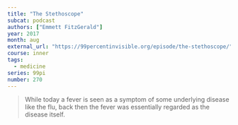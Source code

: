 ```yaml
---
title: "The Stethoscope"
subcat: podcast
authors: ["Emmett FitzGerald"]
year: 2017
month: aug
external_url: "https://99percentinvisible.org/episode/the-stethoscope/"
course: inner
tags:
  - medicine
series: 99pi
number: 270
---
```


> While today a fever is seen as a symptom of some underlying disease like the flu, back then the fever was essentially regarded as the disease itself.

